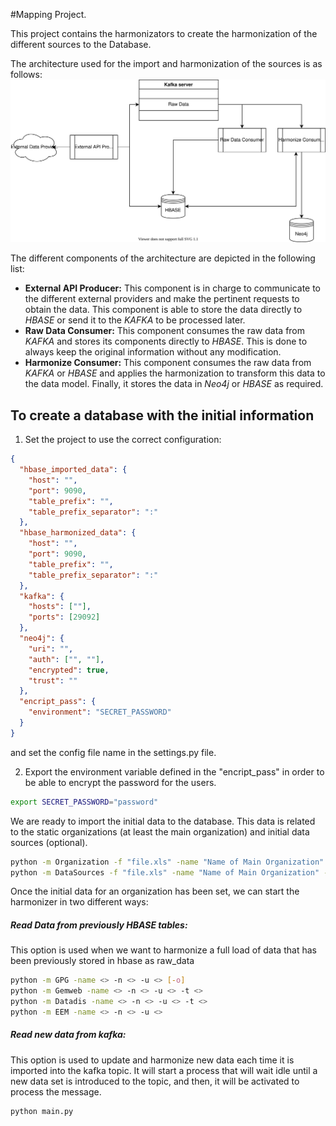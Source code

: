 #Mapping Project.

This project contains the harmonizators to create the harmonization of the different sources to the Database.

The architecture used for the import and harmonization of the sources is as follows:
<img src="docs/schema_diagram.svg"/>

The different components of the architecture are depicted in the following list:

- **External API Producer:** This component is in charge to communicate to the different external providers and make the pertinent requests to obtain the data. This component is able to store the data directly to *HBASE* or send it to the *KAFKA* to be processed later.
- **Raw Data Consumer:** This component consumes the raw data from *KAFKA* and stores its components directly to *HBASE*. This is done to always keep the original information without any modification.
- **Harmonize Consumer:** This component consumes the raw data from *KAFKA* or *HBASE* and applies the harmonization to transform this data to the data model. Finally, it stores the data in *Neo4j* or *HBASE* as required.

## To create a database with the initial information

1. Set the project to use the correct configuration:
```json
{
  "hbase_imported_data": {
    "host": "",
    "port": 9090,
    "table_prefix": "",
    "table_prefix_separator": ":"
  },
  "hbase_harmonized_data": {
    "host": "",
    "port": 9090,
    "table_prefix": "",
    "table_prefix_separator": ":"
  },
  "kafka": {
    "hosts": [""],
    "ports": [29092]
  },
  "neo4j": {
    "uri": "",
    "auth": ["", ""],
    "encrypted": true,
    "trust": ""
  },
  "encript_pass": {
    "environment": "SECRET_PASSWORD"
  }
}
```
and set the config file name in the settings.py file.

2. Export the environment variable defined in the "encript_pass" in order to be able to encrypt the password for the users.
```bash
export SECRET_PASSWORD="password"
```

We are ready to import the initial data to the database. This data is related to the static organizations (at least the main organization) and initial data sources (optional).

 ```bash
 python -m Organization -f "file.xls" -name "Name of Main Organization" -n "uri namespace" -u "user"
 python -m DataSources -f "file.xls" -name "Name of Main Organization" -n "uri namespace" -u "user" -d "Datasource"
 ```

Once the initial data for an organization has been set, we can start the harmonizer in two different ways:

##### Read Data from previously HBASE tables:
This option is used when we want to harmonize a full load of data that has been previously stored in hbase as raw_data

```bash
python -m GPG -name <> -n <> -u <> [-o] 
python -m Gemweb -name <> -n <> -u <> -t <>
python -m Datadis -name <> -n <> -u <> -t <>
python -m EEM -name <> -n <> -u <>
```

##### Read new data from kafka:
This option is used to update and harmonize new data each time it is imported into the kafka topic.
It will start a process that will wait idle until a new data set is introduced to the topic, and then, 
it will be activated to process the message.

```bash
python main.py
```